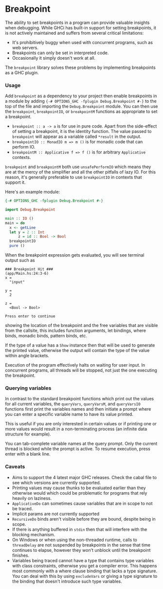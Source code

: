 # Breakpoint

The ability to set breakpoints in a program can provide valuable insights when
debugging. While GHCi has built-in support for setting breakpoints, it is not
actively maintained and suffers from several critical limitations:
- It's prohibitively buggy when used with concurrent programs, such as web servers.
- Breakpoints can only be set in interpreted code.
- Occasionally it simply doesn't work at all.

The `breakpoint` library solves these problems by implementing breakpoints as
a GHC plugin.

### Usage

Add `breakpoint` as a dependency to your project then enable breakpoints in a
module by adding `{-# OPTIONS_GHC -fplugin Debug.Breakpoint #-}` to the top of
the file and importing the `Debug.Breakpoint` module. You can then use the
`breakpoint`, `breakpointIO`, or `breakpointM` functions as appropriate to set
a breakpoint.

- `breakpoint :: a -> a` is for use in pure code. Apart from the side-effect of
  setting a breakpoint, it is the identity function. The value passed to `breakpoint`
  will appear as a variable called `*result` in the output.
- `breakpointIO :: MonadIO m => m ()` is for monadic code that can perform IO.
- `breakpointM :: Applicative f => f ()` is for arbitrary `Applicative`
  contexts.

`breakpoint` and `breakpointM` both use `unsafePerformIO` which means they are
at the mercy of the simplifier and all the other pitfalls of lazy IO. For this
reason, it's generally preferable to use `breakpointIO` in contexts that
support it.

Here's an example module:
```haskell
{-# OPTIONS_GHC -fplugin Debug.Breakpoint #-}

import Debug.Breakpoint

main :: IO ()
main = do
  x <- getLine
  let y = 2 :: Int
      z = id :: Bool -> Bool
  breakpointIO
  pure ()
```

When the breakpoint expression gets evaluated, you will see terminal output such
as
```
### Breakpoint Hit ###
(app/Main.hs:24:3-6)
x =
  "input"

y =
  2

z =
  <Bool -> Bool>

Press enter to continue
```
showing the location of the breakpoint and the free variables that are visible
from the callsite, this includes function arguments, let bindings, where binds,
monadic binds, pattern binds, etc.

If the type of a value has a `Show` instance then that will be used to generate
the printed value, otherwise the output will contain the type of the value
within angle brackets.

Execution of the program effectively halts on waiting for user input. In
concurrent programs, all threads will be stopped, not just the one executing
the breakpoint.

### Querying variables

In contrast to the standard breakpoint functions which print out the values for
all current variables, the `queryVars`, `queryVarsM`, and `queryVarsIO`
functions first print the variables names and then initiate a prompt where you
can enter a specific variable name to have its value printed.

This is useful if you are only interested in certain values or if printing one
or more values would result in a non-terminating process (an infinite data
structure for example).

You can tab-complete variable names at the query prompt. Only the current
thread is blocked while the prompt is active. To resume execution, press enter
with a blank line.

### Caveats
- Aims to support the 4 latest major GHC releases. Check the cabal file to see
  which versions are currently supported.
- Printing values may cause thunks to be evaluated earlier than they otherwise
  would which could be problematic for programs that rely heavily on laziness.
- `ApplicativeDo` can sometimes cause variables that are in scope to not be traced.
- Implicit params are not currently supported
- `RecursiveDo` binds aren't visible before they are bound, despite being in scope.
- If there is anything buffered in `stdin` then that will interfere with the
  blocking mechanism.
- On Windows or when using the non-threaded runtime, calls to
  `threadDelay` are not suspended by breakpoints in the sense that time
  continues to elapse, however they won't unblock until the breakpoint
  finishes.
- Variables being traced cannot have a type that contains type variables with
  class constraints, otherwise you get a compiler error. This happens most
  commonly with a where clause binding that lacks a type signature. You can
  deal with this by using `excludeVars` or giving a type signature to the
  binding that doesn't introduce such type variables.
